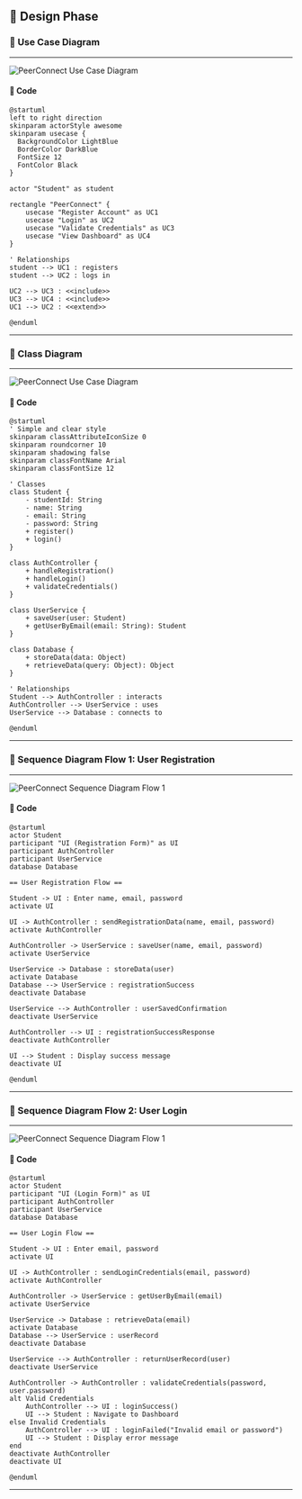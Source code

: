 ## 🧩 Design Phase

### 🎯 Use Case Diagram

---
![PeerConnect Use Case Diagram](usecasediagram.png)

#### 🧠 Code

```plantuml
@startuml
left to right direction
skinparam actorStyle awesome
skinparam usecase {
  BackgroundColor LightBlue
  BorderColor DarkBlue
  FontSize 12
  FontColor Black
}

actor "Student" as student

rectangle "PeerConnect" {
    usecase "Register Account" as UC1
    usecase "Login" as UC2
    usecase "Validate Credentials" as UC3
    usecase "View Dashboard" as UC4
}

' Relationships
student --> UC1 : registers
student --> UC2 : logs in

UC2 --> UC3 : <<include>>
UC3 --> UC4 : <<include>>
UC1 --> UC2 : <<extend>>

@enduml
```
---

### 🎯 Class Diagram

---
![PeerConnect Use Case Diagram](classdiagram.png)

#### 🧠 Code

```plantuml
@startuml
' Simple and clear style
skinparam classAttributeIconSize 0
skinparam roundcorner 10
skinparam shadowing false
skinparam classFontName Arial
skinparam classFontSize 12

' Classes
class Student {
    - studentId: String
    - name: String
    - email: String
    - password: String
    + register()
    + login()
}

class AuthController {
    + handleRegistration()
    + handleLogin()
    + validateCredentials()
}

class UserService {
    + saveUser(user: Student)
    + getUserByEmail(email: String): Student
}

class Database {
    + storeData(data: Object)
    + retrieveData(query: Object): Object
}

' Relationships
Student --> AuthController : interacts
AuthController --> UserService : uses
UserService --> Database : connects to

@enduml
```
---

### 🎯 Sequence Diagram Flow 1: User Registration

---
![PeerConnect Sequence Diagram Flow 1](Sequencediagramflow1.png)

#### 🧠 Code
```plantuml
@startuml
actor Student
participant "UI (Registration Form)" as UI
participant AuthController
participant UserService
database Database

== User Registration Flow ==

Student -> UI : Enter name, email, password
activate UI

UI -> AuthController : sendRegistrationData(name, email, password)
activate AuthController

AuthController -> UserService : saveUser(name, email, password)
activate UserService

UserService -> Database : storeData(user)
activate Database
Database --> UserService : registrationSuccess
deactivate Database

UserService --> AuthController : userSavedConfirmation
deactivate UserService

AuthController --> UI : registrationSuccessResponse
deactivate AuthController

UI --> Student : Display success message
deactivate UI

@enduml
```
---
### 🎯 Sequence Diagram Flow 2: User Login

---
![PeerConnect Sequence Diagram Flow 1](Sequencediagramflow2.png)

#### 🧠 Code
```plantuml
@startuml
actor Student
participant "UI (Login Form)" as UI
participant AuthController
participant UserService
database Database

== User Login Flow ==

Student -> UI : Enter email, password
activate UI

UI -> AuthController : sendLoginCredentials(email, password)
activate AuthController

AuthController -> UserService : getUserByEmail(email)
activate UserService

UserService -> Database : retrieveData(email)
activate Database
Database --> UserService : userRecord
deactivate Database

UserService --> AuthController : returnUserRecord(user)
deactivate UserService

AuthController -> AuthController : validateCredentials(password, user.password)
alt Valid Credentials
    AuthController --> UI : loginSuccess()
    UI --> Student : Navigate to Dashboard
else Invalid Credentials
    AuthController --> UI : loginFailed("Invalid email or password")
    UI --> Student : Display error message
end
deactivate AuthController
deactivate UI

@enduml

```
---
